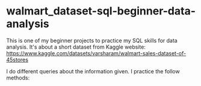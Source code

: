 # walmart_dataset-sql-beginner-data-analysis
This is one of my beginner projects to practice my SQL skills for data analysis.
It's about a short dataset from Kaggle website: https://www.kaggle.com/datasets/varsharam/walmart-sales-dataset-of-45stores

I do different queries about the information given.
I practice the follow methods:

